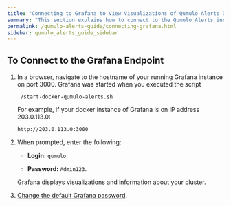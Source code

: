 ```yaml
---
title: "Connecting to Grafana to View Visualizations of Qumulo Alerts Data"
summary: "This section explains how to connect to the Qumulo Alerts instance of <a target='_blank' href='https://grafana.com/'>Grafana</a> to view visualizations and information about your Qumulo cluster from prebuilt dashboards."
permalink: /qumulo-alerts-guide/connecting-grafana.html
sidebar: qumulo_alerts_guide_sidebar
---
```


## To Connect to the Grafana Endpoint
1. In a browser, navigate to the hostname of your running Grafana instance on port 3000. Grafana was started when you executed the script 

   ```
   ./start-docker-qumulo-alerts.sh
   ```

   For example, if your docker instance of Grafana is on IP address 203.0.113.0:

   ```
   http://203.0.113.0:3000
   ```

2. When prompted, enter the following:

   * **Login:** `qumulo`
     
   * **Password:** `Admin123`.

   Grafana displays visualizations and information about your cluster.

3. [Change the default Grafana password](https://grafana.com/docs/grafana/latest/administration/user-management/user-preferences/).
